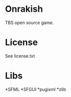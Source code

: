 Onrakish
========

TBS open source game.

License
=======
See license.txt

Libs
====
*SFML
*SFGUI
*pugixml
*zlib

